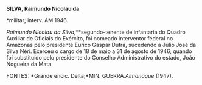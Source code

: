 **SILVA, Raimundo Nicolau da**

\*militar; interv. AM 1946.

*Raimundo Nicolau da Silva*,**segundo-tenente de infantaria do Quadro
Auxiliar de Oficiais do Exército, foi nomeado interventor federal no
Amazonas pelo presidente Eurico Gaspar Dutra, sucedendo a Júlio José da
Silva Néri. Exerceu o cargo de 18 de maio a 31 de agosto de 1946, quando
foi substituído pelo presidente do Conselho Administrativo do estado,
João Nogueira da Mata.

FONTES: *Grande encic. Delta;*MIN. GUERRA.*Almanaque* (1947).

 
